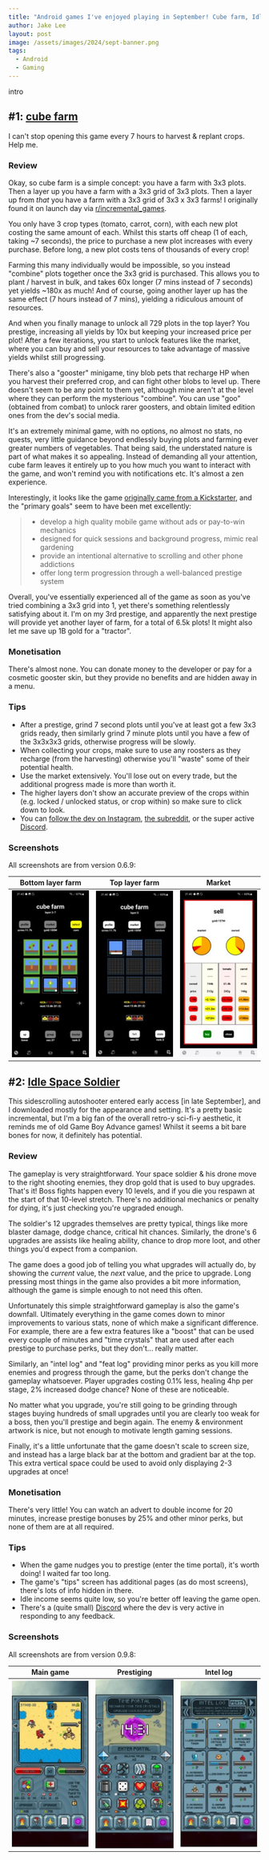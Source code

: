 ```yaml
---
title: "Android games I've enjoyed playing in September! Cube farm, Idle Space Soldier"
author: Jake Lee
layout: post
image: /assets/images/2024/sept-banner.png
tags:
  - Android
  - Gaming
---
```


intro

## #1: [cube farm](https://play.google.com/store/apps/details?id=com.tarotfocus.cubefarm)

I can't stop opening this game every 7 hours to harvest & replant crops. Help me.

### Review

Okay, so cube farm is a simple concept: you have a farm with 3x3 plots. Then a layer up you have a farm with a 3x3 grid of 3x3 plots. Then a layer up from _that_ you have a farm with a 3x3 grid of 3x3 x 3x3 farms! I originally found it on launch day via [r/incremental_games](https://www.reddit.com/r/incremental_games/comments/1flan7c/cube_farm_international_launch_today_on_mobile/).

You only have 3 crop types (tomato, carrot, corn), with each new plot costing the same amount of each. Whilst this starts off cheap (1 of each, taking ~7 seconds), the price to purchase a new plot increases with every purchase. Before long, a new plot costs tens of thousands of every crop!

Farming this many individually would be impossible, so you instead "combine" plots together once the 3x3 grid is purchased. This allows you to plant / harvest in bulk, and takes 60x longer (7 mins instead of 7 seconds) yet yields ~180x as much! And of course, going another layer up has the same effect (7 hours instead of 7 mins), yielding a ridiculous amount of resources.

And when you finally manage to unlock all 729 plots in the top layer? You prestige, increasing all yields by 10x but keeping your increased price per plot! After a few iterations, you start to unlock features like the market, where you can buy and sell your resources to take advantage of massive yields whilst still progressing.

There's also a "gooster" minigame, tiny blob pets that recharge HP when you harvest their preferred crop, and can fight other blobs to level up. There doesn't seem to be any point to them yet, although mine aren't at the level where they can perform the mysterious "combine". You can use "goo" (obtained from combat) to unlock rarer goosters, and obtain limited edition ones from the dev's social media.

It's an extremely minimal game, with no options, no almost no stats, no quests, very little guidance beyond endlessly buying plots and farming ever greater numbers of vegetables. That being said, the understated nature is part of what makes it so appealing. Instead of demanding all your attention, cube farm leaves it entirely up to you how much you want to interact with the game, and won't remind you with notifications etc. It's almost a zen experience.

Interestingly, it looks like the game [originally came from a Kickstarter](https://www.kickstarter.com/projects/tarotfocus/cube-farm), and the "primary goals" seem to have been met excellently:

> - develop a high quality mobile game without ads or pay-to-win mechanics
> - designed for quick sessions and background progress, mimic real gardening
> - provide an intentional alternative to scrolling and other phone addictions
> - offer long term progression through a well-balanced prestige system

Overall, you've essentially experienced all of the game as soon as you've tried combining a 3x3 grid into 1, yet there's something relentlessly satisfying about it. I'm on my 3rd prestige, and apparently the next prestige will provide yet another layer of farm, for a total of 6.5k plots! It might also let me save up 1B gold for a "tractor".

### Monetisation

There's almost none. You can donate money to the developer or pay for a cosmetic gooster skin, but they provide no benefits and are hidden away in a menu.

### Tips

- After a prestige, grind 7 second plots until you've at least got a few 3x3 grids ready, then similarly grind 7 minute plots until you have a few of the 3x3x3x3 grids, otherwise progress will be slowly.
- When collecting your crops, make sure to use any roosters as they recharge (from the harvesting) otherwise you'll "waste" some of their potential health.
- Use the market extensively. You'll lose out on every trade, but the additional progress made is more than worth it.
- The higher layers don't show an accurate preview of the crops within (e.g. locked / unlocked status, or crop within) so make sure to click down to look.
- You can [follow the dev on Instagram](https://www.instagram.com/tarotfocusgames/), [the subreddit](https://www.reddit.com/r/cubefarm/), or the super active [Discord](https://discord.com/invite/ZxcdvuCjAS).

### Screenshots

All screenshots are from version 0.6.9:

|                                                Bottom layer farm                                                |                                                Top layer farm                                                |                                                  Market                                                   |
| :-------------------------------------------------------------------------------------------------------------: | :----------------------------------------------------------------------------------------------------------: | :-------------------------------------------------------------------------------------------------------: |
| [![cube farm bottom layer](/assets/images/2024/sept-cube-1-thumbnail.jpg)](/assets/images/2024/sept-cube-1.jpg) | [![cube farm top layer](/assets/images/2024/sept-cube-2-thumbnail.jpg)](/assets/images/2024/sept-cube-2.jpg) | [![cube farm market](/assets/images/2024/sept-cube-3-thumbnail.jpg)](/assets/images/2024/sept-cube-3.jpg) |

## #2: [Idle Space Soldier](https://play.google.com/store/apps/details?id=com.RubbleGames.IdleSpaceSoldier)

This sidescrolling autoshooter entered early access [in late September], and I downloaded mostly for the appearance and setting. It's a pretty basic incremental, but I'm a big fan of the overall retro-y sci-fi-y aesthetic, it reminds me of old Game Boy Advance games! Whilst it seems a bit bare bones for now, it definitely has potential.

### Review

The gameplay is very straightforward. Your space soldier & his drone move to the right shooting enemies, they drop gold that is used to buy upgrades. That's it! Boss fights happen every 10 levels, and if you die you respawn at the start of that 10-level stretch. There's no additional mechanics or penalty for dying, it's just checking you're upgraded enough.

The soldier's 12 upgrades themselves are pretty typical, things like more blaster damage, dodge chance, critical hit chances. Similarly, the drone's 6 upgrades are assists like healing ability, chance to drop more loot, and other things you'd expect from a companion.

The game does a good job of telling you what upgrades will actually do, by showing the _current_ value, the _next_ value, and the price to upgrade. Long pressing most things in the game also provides a bit more information, although the game is simple enough to not need this often.

Unfortunately this simple straightforward gameplay is also the game's downfall. Ultimately everything in the game comes down to minor improvements to various stats, none of which make a significant difference. For example, there are a few extra features like a "boost" that can be used every couple of minutes and "time crystals" that are used after each prestige to purchase perks, but they don't... really matter.

Similarly, an "intel log" and "feat log" providing minor perks as you kill more enemies and progress through the game, but the perks don't change the gameplay whatsoever. Player upgrades costing 0.1% less, healing 4hp per stage, 2% increased dodge chance? None of these are noticeable.

No matter what you upgrade, you're still going to be grinding through stages buying hundreds of small upgrades until you are clearly too weak for a boss, then you'll prestige and begin again. The enemy & environment artwork is nice, but not enough to motivate length gaming sessions.

Finally, it's a little unfortunate that the game doesn't scale to screen size, and instead has a large black bar at the bottom and gradient bar at the top. This extra vertical space could be used to avoid only displaying 2-3 upgrades at once!

### Monetisation

There's very little! You can watch an advert to double income for 20 minutes, increase prestige bonuses by 25% and other minor perks, but none of them are at all required.

### Tips

- When the game nudges you to prestige (enter the time portal), it's worth doing! I waited far too long.
- The game's "tips" screen has additional pages (as do most screens), there's lots of info hidden in there.
- Idle income seems quite low, so you're better off leaving the game open.
- There's a (quite small) [Discord](https://discord.com/invite/WwqQVHQ4Qa) where the dev is very active in responding to any feedback.

### Screenshots

All screenshots are from version 0.9.8:

|                                                        Main game                                                        |                                                        Prestiging                                                        |                                                        Intel log                                                        |
| :---------------------------------------------------------------------------------------------------------------------: | :----------------------------------------------------------------------------------------------------------------------: | :---------------------------------------------------------------------------------------------------------------------: |
| [![Idle Space Soldier main game](/assets/images/2024/sept-space-1-thumbnail.jpg)](/assets/images/2024/sept-space-1.jpg) | [![Idle Space Soldier prestiging](/assets/images/2024/sept-space-2-thumbnail.jpg)](/assets/images/2024/sept-space-2.jpg) | [![Idle Space Soldier intel log](/assets/images/2024/sept-space-3-thumbnail.jpg)](/assets/images/2024/sept-space-3.jpg) |
